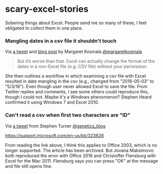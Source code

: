# scary-excel-stories

Sobering things about Excel. People send me so many of these, I feel obligated to collect them in one place.

### Mangling dates in a csv file it shouldn't touch

Via [a tweet](https://twitter.com/margaretkosmala/status/750631497527226368) and [blog post](http://ecologybits.com/index.php/2016/07/06/beware-this-scary-thing-excel-can-do-to-your-data/) by Margaret Kosmala [\@margaretkosmala](https://twitter.com/margaretkosmala)

> But it’s worse than that. Excel can actually change the format of the dates in a non-Excel file (e.g. CSV file) without your permission.

She then outlines a workflow in which examining a csv file with Excel resulted in date mangling in the csv (e.g., changed from "2016-05-03" to "5/3/16"). Even though user never allowed Excel to save the file. From Twitter replies and comments, I see some others could reproduce this, though I could not. Maybe it's a Windows phenomenon? Stephen Heard confirmed it using Windows 7 and Excel 2010.

### Can't read a csv when first two characters are "ID"

Via [a tweet](https://twitter.com/genetics_blog/status/750691299393675264) from Stephen Turner [\@genetics_blog](https://twitter.com/genetics_blog)

<https://support.microsoft.com/en-us/kb/323626>

From reading the link above, I think this applies to Office 2003, which is no longer supported. The article has been archived. But Jovana Maksimovic both reproduced the error with Office 2016 and Christoffer Flensburg with Excel for the Mac 2011. Flensburg says you can press "OK" at the message and file still opens fine.

